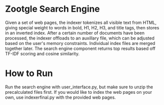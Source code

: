 # Zootgle Search Engine

Given a set of web pages, the indexer tokenizes all visible text from HTML, giving special weight to words in bold, H1, H2, H3, and title tags, then stores in an inverted index.  After a certain number of documents have been processed, the indexer offloads to an auxillary file, which can be adjusted based on the user's memory constraints.  Individual index files are merged together later.  The search engine component returns top results based off TF-IDF scoring and cosine similarity.  

# How to Run
Run the search engine with user_interface.py, but make sure to unzip the precalculated files first.  If you would like to index the web pages on your own, use indexerfinal.py with the provided web pages.
